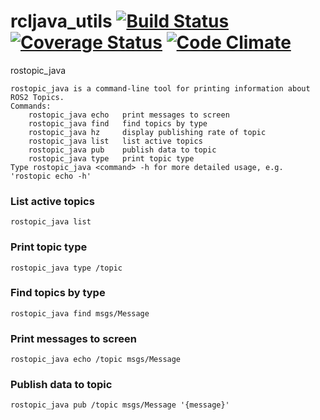 # rcljava_utils [![Build Status](https://travis-ci.org/ros2java-alfred/ros2_java_utils.svg?branch=master)](https://travis-ci.org/ros2java-alfred/ros2_java_utils) [![Coverage Status](https://coveralls.io/repos/github/ros2java-alfred/ros2_java_utils/badge.svg?branch=master)](https://coveralls.io/github/ros2java-alfred/ros2_java_utils?branch=master) [![Code Climate](https://codeclimate.com/github/ros2java-alfred/ros2_java_utils/badges/gpa.svg)](https://codeclimate.com/github/ros2java-alfred/ros2_java_utils)

rostopic_java
```
rostopic_java is a command-line tool for printing information about ROS2 Topics.
Commands:
    rostopic_java echo   print messages to screen
    rostopic_java find   find topics by type
    rostopic_java hz     display publishing rate of topic
    rostopic_java list   list active topics
    rostopic_java pub    publish data to topic
    rostopic_java type   print topic type
Type rostopic_java <command> -h for more detailed usage, e.g. 'rostopic echo -h'
```

### List active topics
`rostopic_java list`

### Print topic type
`rostopic_java type /topic`

### Find topics by type
`rostopic_java find msgs/Message`

### Print messages to screen
`rostopic_java echo /topic msgs/Message`

### Publish data to topic
`rostopic_java pub /topic msgs/Message '{message}'`

